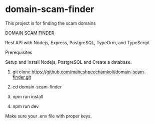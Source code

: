 # domain-scam-finder
This project is for finding the scam domains

DOMAIN SCAM FINDER

Rest API with Nodejs, Express, PostgreSQL, TypeOrm, and TypeScript

Prerequisites

Setup and Install Nodejs, PostgreSQL and Create a database.

1. git clone https://github.com/maheshpeechamkoli/domain-scam-finder.git

2. cd domain-scam-finder

3. npm run install

4. npm run dev

Make sure your .env file with proper keys.
